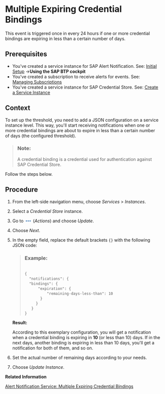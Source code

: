<!-- loioe1289f2e029b4f8a8cdfda61aec7aacc -->

# Multiple Expiring Credential Bindings

This event is triggered once in every 24 hours if one or more credential bindings are expiring in less than a certain number of days.



<a name="loioe1289f2e029b4f8a8cdfda61aec7aacc__prereq_i33_sgm_byb"/>

## Prerequisites

-   You've created a service instance for SAP Alert Notification. See: [Initial Setup](https://help.sap.com/docs/alert-notification/sap-alert-notification-for-sap-btp/initial-setup?version=Cloud) →**Using the SAP BTP cockpit**
-   You've created a subscription to receive alerts for events. See: [Managing Subscriptions](https://help.sap.com/docs/alert-notification/sap-alert-notification-for-sap-btp/managing-subscriptions?version=Cloud)
-   You've created a service instance for SAP Credential Store. See: [Create a Service Instance](create-a-service-instance-dc5f087.md)




## Context

To set up the threshold, you need to add a JSON configuration on a service instance level. This way, you'll start receiving notifications when one or more credential bindings are about to expire in less than a certain number of days \(the configured threshold\).

> ### Note:  
> A credential binding is a credential used for authentication against SAP Credential Store.

Follow the steps below.



## Procedure

1.  From the left-side navigation menu, choose *Services* \> *Instances*.

2.  Select a *Credential Store* instance.

3.  Go to ![](images/Actions_62e6f79.png) \(*Actions*\) and choose *Update*.

4.  Choose *Next*.

5.  In the empty field, replace the default brackets `{}` with the following JSON code:

    > ### Example:  
    > ```
    > 
    > {
    > 	"notifications": {
    > 	"bindings": {
    > 		"expiration": {
    > 			"remaining-days-less-than": 10
    >        }
    >      }
    >    }
    > }
    > 
    > ```

    **Result:**

    According to this exemplary configuration, you will get a notification when a credential binding is expiring in **10** \(or less than 10\) days. If in the next days, another binding is expiring in less than 10 days, you'll get a notification for both of them, and so on.

6.  Set the actual number of remaining days according to your needs.

7.  Choose *Update Instance*.


**Related Information**  


[Alert Notification Service: Multiple Expiring Credential Bindings](https://help.sap.com/docs/alert-notification/sap-alert-notification-for-sap-btp/expired-credentials)

